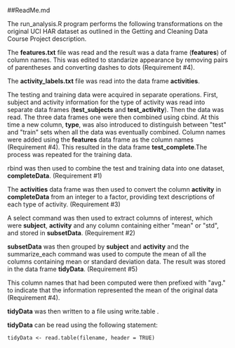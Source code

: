 ##ReadMe.md

The run_analysis.R program performs the following transformations on the original UCI HAR dataset as outlined in the Getting and Cleaning Data Course Project description.

The **features.txt** file was read and the result was a data frame (**features**) of column names. This was edited to standarize appearance by removing pairs of parentheses and converting dashes to dots (Requirement #4).

The **activity_labels.txt** file was read into the data frame **activities**.

The testing and training data were acquired in separate operations. First, subject and activity information for the type of activity was read into separate data frames (**test_subjects** and **test_activity**). Then the data was read. The three data frames one were then combined using cbind. At this time a new column, **type**, was also introduced to distinguish between "test" and "train" sets when all the data was eventually combined. Column names were added using the **features** data frame as the column names (Requirement #4). This resulted in the data frame **test_complete**.The process was repeated for the training data.

rbind was then used to combine the test and training data into one dataset, **completeData**. (Requirement #1)

The **activities** data frame was then used to convert the column **activity** in **completeData** from an integer to a factor, providing text descriptions of each type of activity. (Requirement #3)

A select command was then used to extract columns of interest, which were **subject**, **activity** and any column containing either "mean" or "std", and stored in **subsetData**. (Requirement #2)

**subsetData** was then grouped by **subject** and **activity** and the summarize_each command was used to compute the mean of all the columns containing mean or standard deviation data. The result was stored in the data frame **tidyData**. (Requirement #5)

This column names that had been computed were then prefixed with "avg." to indicate that the information represented the mean of the original data (Requirement #4).

**tidyData** was then written to a file using write.table .

**tidyData** can be read using the following statement:

```{R}
tidyData <- read.table(filename, header = TRUE)  
```

